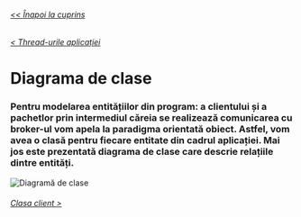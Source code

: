 ###### [<< Înapoi la cuprins](../Cuprins.md)
###### [< Thread-urile aplicației](02.%20Thread-urile%20aplicației.md)
# Diagrama de clase
### Pentru modelarea entitățiilor din program: a clientului și a pachetlor prin intermediul căreia se realizează comunicarea cu broker-ul vom apela la paradigma orientată obiect. Astfel, vom avea o clasă pentru fiecare entitate din cadrul aplicației. Mai jos este prezentată diagrama de clase care descrie relațiile dintre entități.
![Diagramă de clase](../Img/RC.png)
###### [Clasa client >](04.%20Client.md)
